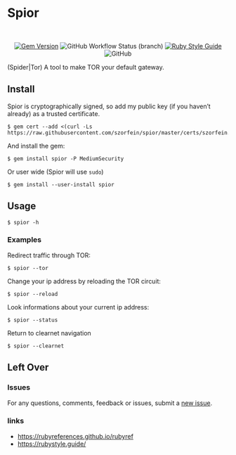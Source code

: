 # Spior

<div align="center">
<br/>

[![Gem Version](https://badge.fury.io/rb/spior.svg)](https://badge.fury.io/rb/spior)
![GitHub Workflow Status (branch)](https://img.shields.io/github/workflow/status/szorfein/spior/Rubocop/develop)
[![Ruby Style Guide](https://img.shields.io/badge/code_style-rubocop-brightgreen.svg)](https://github.com/rubocop/rubocop)
![GitHub](https://img.shields.io/github/license/szorfein/spior)

</div>

(Spider|Tor) A tool to make TOR your default gateway.

## Install
Spior is cryptographically signed, so add my public key (if you haven’t already) as a trusted certificate.

    $ gem cert --add <(curl -Ls https://raw.githubusercontent.com/szorfein/spior/master/certs/szorfein.pem)

And install the gem:

    $ gem install spior -P MediumSecurity

Or user wide (Spior will use `sudo`)

    $ gem install --user-install spior

## Usage

    $ spior -h

### Examples
Redirect traffic through TOR:

    $ spior --tor

Change your ip address by reloading the TOR circuit:

    $ spior --reload

Look informations about your current ip address:

    $ spior --status

Return to clearnet navigation

    $ spior --clearnet

## Left Over

### Issues
For any questions, comments, feedback or issues, submit a [new issue](https://github.com/szorfein/spior/issues/new).

### links
+ https://rubyreferences.github.io/rubyref
+ https://rubystyle.guide/